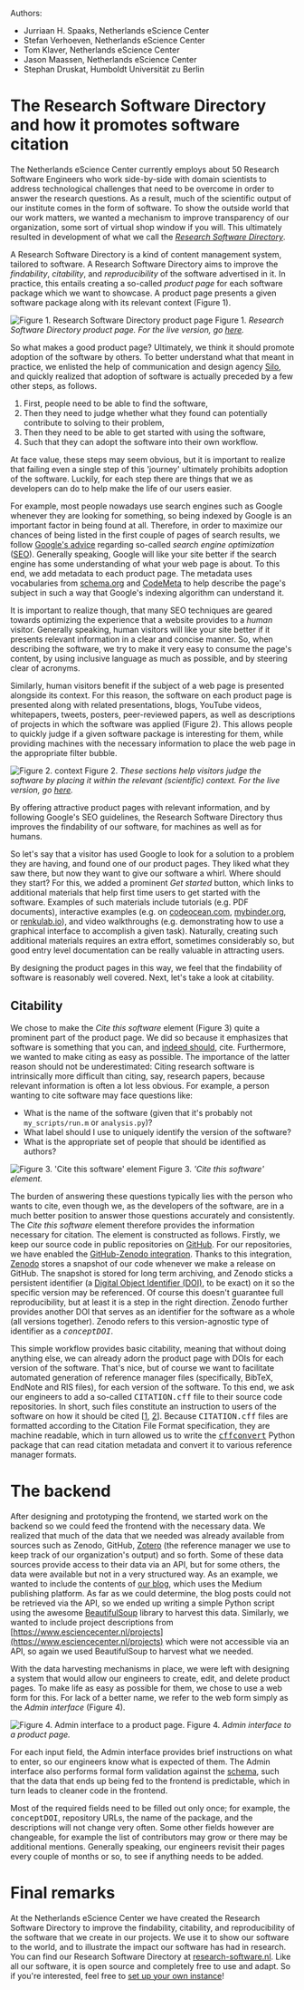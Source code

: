 <link href="blog.css" rel="stylesheet"></link>
<link rel="stylesheet" href="https://fonts.googleapis.com/css?family=Lato:400,700" media="all">

Authors:

- Jurriaan H. Spaaks, Netherlands eScience Center <a href="https://orcid.org/0000-0002-7064-4069"><img src="orcid.png" style="width:14px"></a>
- Stefan Verhoeven, Netherlands eScience Center <a href="https://orcid.org/0000-0002-5821-2060"><img src="orcid.png" style="width:14px"></a>
- Tom Klaver, Netherlands eScience Center
- Jason Maassen, Netherlands eScience Center <a href="https://orcid.org/0000-0002-8172-4865"><img src="orcid.png" style="width:14px"></a>
- Stephan Druskat, Humboldt Universität zu Berlin <a href="https://orcid.org/0000-0003-4925-7248"><img src="orcid.png" style="width:14px"></a>


# The Research Software Directory and how it promotes software citation

The Netherlands eScience Center currently employs about 50 Research Software Engineers who work side-by-side with domain scientists to address technological challenges that need to be overcome in order to answer the research questions. As a result, much of the scientific output of our institute comes in the form of software. To show the outside world that our work matters, we wanted a mechanism to improve transparency of our organization, some sort of virtual shop window if you will. This ultimately resulted in development of what we call the [_Research Software Directory_](https://github.com/research-software-directory/research-software-directory).

A Research Software Directory is a kind of content management system, tailored to software. A Research Software Directory aims to improve the _findability_, _citability_, and _reproducibility_ of the software advertised in it. In practice, this entails creating a so-called _product page_ for each software package which we want to showcase. A product page presents a given software package along with its relevant context (Figure 1).

![Figure 1. Research Software Directory product page][rsd-product-page]
Figure 1. _Research Software Directory product page. For the live version, go [here](https://research-software.nl/software/xenon)._

So what makes a good product page? Ultimately, we think it should promote adoption of the software by others. To better understand what that meant in practice, we enlisted the help of communication and design agency [Silo](https://www.siloagency.com/en/), and quickly realized that adoption of software is actually preceded by a few other steps, as follows.

1. First, people need to be able to find the software,
1. Then they need to judge whether what they found can potentially contribute to solving to their problem,
1. Then they need to be able to get started with using the software,
1. Such that they can adopt the software into their own workflow.

At face value, these steps may seem obvious, but it is important to realize that failing even a single step of this 'journey' ultimately prohibits adoption of the software. Luckily, for each step there are things that we as developers can do to help make the life of our users easier.

For example, most people nowadays use search engines such as Google whenever they are looking for something, so being indexed by Google is an important factor in being found at all. Therefore, in order to maximize our chances of being listed in the first couple of pages of search results, we follow [Google's advice](https://support.google.com/webmasters/answer/35769?hl=en) regarding so-called _search engine optimization_ ([SEO](https://en.wikipedia.org/wiki/Search_engine_optimization)). Generally speaking, Google will like your site better if the search engine has some understanding of what your web page is about. To this end, we add metadata to each product page. The metadata uses vocabularies from [schema.org](https://schema.org/) and [CodeMeta](https://codemeta.github.io/) to help describe the page's subject in such a way that Google's indexing algorithm can understand it.

It is important to realize though, that many SEO techniques are geared towards  optimizing the experience that a website provides to a _human_ visitor. Generally speaking, human visitors will like your site better if it presents relevant information in a clear and concise manner. So, when describing the software, we try to make it very easy to consume the page's content, by using inclusive language as much as possible, and by steering clear of acronyms. 

Similarly, human visitors benefit if the subject of a web page is presented alongside its context. For this reason, the software on each product page is presented along with related presentations, blogs, YouTube videos, whitepapers, tweets, posters, peer-reviewed papers, as well as descriptions of projects in which the software was applied (Figure 2). This allows people to quickly judge if a given software package is interesting for them, while providing machines with the necessary information to place the web page in the appropriate filter bubble.

![Figure 2. context][mentions-and-projects]
Figure 2. _These sections help visitors judge the software by placing it within the relevant (scientific) context. For the live version, go <a href='https://research-software.nl/software/kernel-tuner'>here</a>._

By offering attractive product pages with relevant information, and by following Google's SEO guidelines, the Research Software Directory thus improves the findability of our software, for machines as well as for humans.

So let's say that a visitor has used Google to look for a solution to a problem they are having, and found one of our product pages. They liked what they saw there, but now they want to give our software a whirl. Where should they start? For this, we added a prominent _Get started_ button, which links to additional materials that help first time users to get started with the software. Examples of such materials include tutorials (e.g. PDF documents), interactive examples (e.g. on [codeocean.com](https://codeocean.com/), [mybinder.org](https://mybinder.org/), or [renkulab.io](https://renkulab.io/)), and video walkthroughs (e.g. demonstrating how to use a graphical interface to accomplish a given task). Naturally, creating such additional materials requires an extra effort, sometimes considerably so, but good entry level documentation can be really valuable in attracting users.

By designing the product pages in this way, we feel that the findability of software is reasonably well covered. Next, let's take a look at citability.

## Citability

We chose to make the _Cite this software_ element (Figure 3) quite a prominent part of the product page. We did so because it emphasizes that software is something that you can, and [indeed should](https://cite.research-software.org), cite. Furthermore, we wanted to make citing as easy as possible. The importance of the latter reason should not be underestimated: Citing research software is intrinsically more difficult than citing, say, research papers, because relevant information is often a lot less obvious. For example, a person wanting to cite software may face questions like:
- What is the name of the software (given that it's probably not 
``my_scripts/run.m`` or ``analysis.py``)?
- What label should I use to uniquely identify the version of the software?
- What is the appropriate set of people that should be identified as authors?

![Figure 3. 'Cite this software' element][cite-this-software]
Figure 3. _'Cite this software' element._

The burden of answering these questions typically lies with the person who wants to cite, even though we, as the developers of the software, are in a much better position to answer those questions accurately and consistently. The _Cite this software_ element therefore provides the information necessary for citation. The element is constructed as follows. Firstly, we keep our source code in public repositories on [GitHub](https://github.com/). For our repositories, we have enabled the [GitHub-Zenodo integration](https://guides.github.com/activities/citable-code/). Thanks to this integration, [Zenodo](https://zenodo.org/) stores a snapshot of our code whenever we make a release on GitHub. The snapshot is stored for long term archiving, and Zenodo sticks a persistent identifier (a [Digital Object Identifier (DOI)](https://en.wikipedia.org/wiki/Digital_object_identifier), to be exact) on it so the specific version may be referenced. Of course this doesn't guarantee full reproducibility, but at least it is a step in the right direction. Zenodo further provides another DOI that serves as an identifier for the software as a whole (all versions together). Zenodo refers to this version-agnostic type of identifier as a <span style="font-family: monospace">_conceptDOI_</span>.

This simple workflow provides basic citability, meaning that without doing anything else, we can already adorn the product page with DOIs for each version of the software. That's nice, but of course we want to facilitate automated generation of reference manager files (specifically, BibTeX, EndNote and RIS files), for each version of the software. To this end, we ask our engineers to add a so-called <span style="font-family:monospace">CITATION.cff</span> file to their source code repositories. In short, such files constitute an instruction to users of the software on how it should be cited [[1](https://citation-file-format.github.io/), [2](https://www.software.ac.uk/blog/2017-12-12-standard-format-citation-files)]. Because <span style="font-family:monospace">CITATION.cff</span> files are formatted according to the Citation File Format specification, they are machine readable, which in turn allowed us to write the <span style="font-family:monospace">[cffconvert](https://pypi.org/project/cffconvert/)</span> Python package that can read citation metadata and convert it to various reference manager formats.

# The backend

After designing and prototyping the frontend, we started work on the  backend so we could feed the frontend with the necessary data. We realized that much of the data that we needed was already available from sources such as Zenodo, GitHub, [Zotero](https://www.zotero.org/) (the reference manager we use to keep track of our organization's output) and so forth. Some of these data sources provide access to their data via an API, but for some others, the data were available but not in a very structured way. As an example, we wanted to include the contents of [our blog](https://blog.esciencecenter.nl/), which uses the Medium publishing platform. As far as we could determine, the blog posts could not be retrieved via the API, so we ended up writing a simple Python script using the awesome [BeautifulSoup](https://www.crummy.com/software/BeautifulSoup/) library to harvest this data. Similarly, we wanted to include project descriptions from [https://www.esciencecenter.nl/projects](https://www.esciencecenter.nl/projects) which were not accessible via an API, so again we used BeautifulSoup to harvest what we needed.

With the data harvesting mechanisms in place, we were left with designing a system that would allow our engineers to create, edit, and delete product pages. To make life as easy as possible for them, we chose to use a web form for this. For lack of a better name, we refer to the web form simply as the _Admin interface_ (Figure 4).

![Figure 4. Admin interface to a product page.][xenon-on-the-rsd-admin]
Figure 4. _Admin interface to a product page._

For each input field, the Admin interface provides brief instructions on what to enter, so our engineers know what is expected of them. The Admin interface also performs formal form validation against the [schema](https://github.com/research-software-directory/backend/tree/fb586b3bde46f3b067f6bdbb98c54d65cc9b88b3/schemas), such that the data that ends up being fed to the frontend is predictable, which in turn leads to cleaner code in the frontend.

Most of the required fields need to be filled out only once; for example, the <span style="font-family:monospace">conceptDOI</span>, repository URLs, the name of the package, and the descriptions will not change very often. Some other fields however are changeable, for example the list of contributors may grow or there may be additional mentions. Generally speaking, our engineers revisit their pages every couple of months or so, to see if anything needs to be added.

# Final remarks

At the Netherlands eScience Center we have created the Research Software Directory to improve the findability, citability, and reproducibility of the software that we create in our projects. We use it to show our software to the world, and to illustrate the impact our software has had in research. You can find our Research Software Directory at [research-software.nl](https://www.research-software.nl/). Like all our software, it is open source and completely free to use and adapt. So if you're interested, feel free to [set up your own instance](https://github.com/research-software-directory/research-software-directory)!

<!-- images -->

[rsd-product-page]: xenon-on-the-rsd.png "Research
Software Directory product page."

[mentions-and-projects]: kernel-tuner-mentions-and-projects.png "These sections help visitors judge the software by placing it within the relevant (scientific) context."

[cite-this-software]: rsd-xenon-cite-this-software-block.png "'Cite this
software' element."

[data-sources]: data-sources.png "Data sources."

[xenon-on-the-rsd-admin]: xenon-on-the-rsd-admin.png "Admin interface to a product
page."
